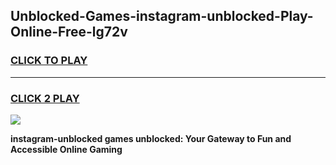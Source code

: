 
## Unblocked-Games-instagram-unblocked-Play-Online-Free-lg72v
<h3>
<a href="https://premium76.site?title=instagram-unblocked&ref=26A">CLICK TO PLAY</a></h3>
<hr>

<h3>
<a href="https://premium76.site?title=instagram-unblocked&ref=26A">CLICK 2 PLAY</a>
  
</h3>

<a href="https://premium76.site?title=instagram-unblocked&ref=26A"><img src="https://clearcache.store/games.png"></a>


**instagram-unblocked games unblocked: Your Gateway to Fun and Accessible Online Gaming**
